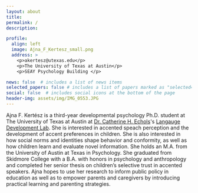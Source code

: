 ```yaml
---
layout: about
title:
permalink: /
description: 

profile:
  align: left
  image: Ajna_F_Kertesz_small.png
  address: >
    <p>akertesz@utexas.edu</p>
    <p>The University of Texas at Austin</p>
    <p>SEAY Psychology Building </p>

news: false  # includes a list of news items
selected_papers: false # includes a list of papers marked as "selected={true}"
social: false  # includes social icons at the bottom of the page
header-img: assets/img/IMG_0553.JPG
---
```

Ajna F. Kertész is a third-year developmental psychology Ph.D. student at The University of Texas at Austin at [Dr. Catherine H. Echols](https://liberalarts.utexas.edu/psychology/faculty/echolsch)'s [Langauge Development Lab](https://labs.la.utexas.edu/echols/current-studies/). She is interested in accented speach perception and the development of accent preferences in children. She is also interested in how social norms and identities shape behavior and conformity, as well as how children learn and evaluate novel information. She holds an M.A. from the University of Austin at Texas in Psychology. She graduated from Skidmore College with a B.A. with honors in psychology and anthropology and completed her senior thesis on children’s selective trust in accented speakers. Ajna hopes to use her research to inform public policy in education as well as to empower parents and caregivers by introducing practical learning and parenting strategies.

